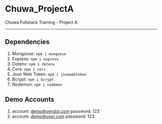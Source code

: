 # Chuwa_ProjectA

Chuwa Fullstack Training - Project A

---

## Dependencies

1. Mongoose: `npm i mongoose`
2. Express: `npm i express`
3. Dotenv: `npm i dotenv`
4. Cors: `npm i cors`
5. Json Web Token: `npm i jsonwebtoken`
6. Bcrypt: `npm i bcrypt`
7. Nodemon: `npm i nodemon`

## Demo Accounts

1. account: demo@vendor.com password: 123
2. account: demo@user.com password: 123
